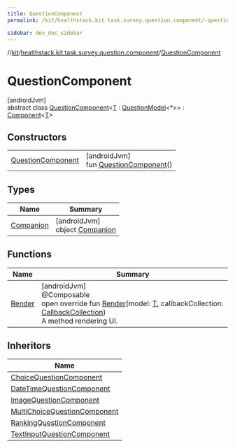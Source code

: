 ```yaml
---
title: QuestionComponent
permalink: /kit/healthstack.kit.task.survey.question.component/-question-component/index.html

sidebar: dev_doc_sidebar
---
```

//[kit](../../../kit.html)/[healthstack.kit.task.survey.question.component](../index.html)/[QuestionComponent](index.html)



# QuestionComponent



[androidJvm]\
abstract class [QuestionComponent](index.html)&lt;[T](index.html) : [QuestionModel](../../healthstack.kit.task.survey.question.model/-question-model/index.html)&lt;*&gt;&gt; : [Component](../-component/index.html)&lt;[T](index.html)&gt;



## Constructors


| | |
|---|---|
| [QuestionComponent](-question-component.html) | [androidJvm]<br>fun [QuestionComponent](-question-component.html)() |


## Types


| Name | Summary |
|---|---|
| [Companion](-companion/index.html) | [androidJvm]<br>object [Companion](-companion/index.html) |


## Functions


| Name | Summary |
|---|---|
| [Render](-render.html) | [androidJvm]<br>@Composable<br>open override fun [Render](-render.html)(model: [T](index.html), callbackCollection: [CallbackCollection](../../healthstack.kit.task.base/-callback-collection/index.html))<br>A method rendering UI. |


## Inheritors


| Name |
|---|
| [ChoiceQuestionComponent](../-choice-question-component/index.html) |
| [DateTimeQuestionComponent](../-date-time-question-component/index.html) |
| [ImageQuestionComponent](../-image-question-component/index.html) |
| [MultiChoiceQuestionComponent](../-multi-choice-question-component/index.html) |
| [RankingQuestionComponent](../-ranking-question-component/index.html) |
| [TextInputQuestionComponent](../-text-input-question-component/index.html) |

